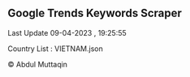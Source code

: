 

## Google Trends Keywords Scraper 
 
Last Update 09-04-2023 , 19:25:55

Country List :
VIETNAM.json



© Abdul Muttaqin 
